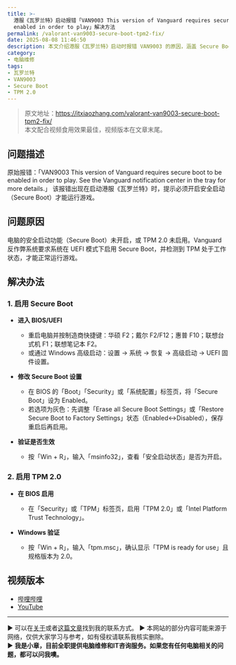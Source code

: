 ```yaml
---
title: >-
  港服《瓦罗兰特》启动报错「VAN9003 This version of Vanguard requires secure boot to be
  enabled in order to play」解决方法
permalink: /valorant-van9003-secure-boot-tpm2-fix/
date: 2025-08-08 11:46:50
description: 本文介绍港服《瓦罗兰特》启动时报错 VAN9003 的原因，涵盖 Secure Boot 与 TPM 2.0 的启用方法，帮助用户快速恢复游戏正常运行。
category:
- 电脑维修
tags:
- 瓦罗兰特
- VAN9003
- Secure Boot
- TPM 2.0
---
```


> 原文地址：<https://itxiaozhang.com/valorant-van9003-secure-boot-tpm2-fix/>  
> 本文配合视频食用效果最佳，视频版本在文章末尾。

## 问题描述

原始报错：「VAN9003 This version of Vanguard requires secure boot to be enabled in order to play. See the Vanguard notification center in the tray for more details.」
该报错出现在启动港服《瓦罗兰特》时，提示必须开启安全启动（Secure Boot）才能运行游戏。

## 问题原因

电脑的安全启动功能（Secure Boot）未开启，或 TPM 2.0 未启用。Vanguard 反作弊系统要求系统在 UEFI 模式下启用 Secure Boot，并检测到 TPM 处于工作状态，才能正常运行游戏。

## 解决办法

### 1. 启用 Secure Boot

* **进入 BIOS/UEFI**

  * 重启电脑并按制造商快捷键：华硕 F2；戴尔 F2/F12；惠普 F10；联想台式机 F1；联想笔记本 F2。
  * 或通过 Windows 高级启动：设置 → 系统 → 恢复 → 高级启动 → UEFI 固件设置。
* **修改 Secure Boot 设置**

  * 在 BIOS 的「Boot」「Security」或「系统配置」标签页，将「Secure Boot」设为 Enabled。
  * 若选项为灰色：先调整「Erase all Secure Boot Settings」或「Restore Secure Boot to Factory Settings」状态（Enabled↔Disabled），保存重启后再启用。
* **验证是否生效**

  * 按「Win + R」，输入「msinfo32」，查看「安全启动状态」是否为开启。

### 2. 启用 TPM 2.0

* **在 BIOS 启用**

  * 在「Security」或「TPM」标签页，启用「TPM 2.0」或「Intel Platform Trust Technology」。
* **Windows 验证**

  * 按「Win + R」，输入「tpm.msc」，确认显示「TPM is ready for use」且规格版本为 2.0。

## 视频版本

* [哔哩哔哩](https://space.bilibili.com/3546607630944387)
* [YouTube](https://www.youtube.com/@itxiaozhang)

---
▶ 可以在[关于](https://itxiaozhang.com/about/)或者[这篇文章](https://itxiaozhang.com/about-computer-repair-services-with-me/)找到我的联系方式。
▶ 本网站的部分内容可能来源于网络，仅供大家学习与参考，如有侵权请联系我核实删除。  
▶ **我是小章，目前全职提供电脑维修和IT咨询服务。如果您有任何电脑相关的问题，都可以问我噢。**  
